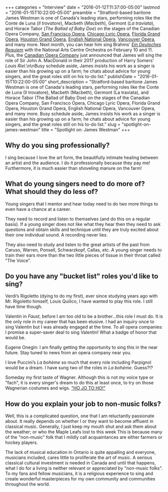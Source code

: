 +++
categories = "Interview"
date = "2016-01-12T11:37:00-05:00"
lastmod = "2016-01-15T10:22:00-05:00"
preamble = "Stratford-based baritone James Westman is one of Canada's leading stars, performing roles like the Conte de Luna (*Il trovatore*), Macbeth (*Macbeth*), Germont (*La traviata*), and Horace Tabor (*The Ballad of Baby Doe*) on the stages of the Canadian Opera Company, [San Francisco Opera](/scene/companies/san-francisco-opera/), [Chicago Lyric Opera](/scene/companies/chicago-lyric-opera/), [Florida Grand Opera](/scene/companies/florida-grand-opera), [Houston Grand Opera](/scene/companies/houston-grand-opera), [English National Opera](/scene/companies/english-national-opera/), [Vancouver Opera](/scene/companies/vancouver-opera/), and many more. Next month, you can hear him sing Brahms' [*Ein Deutsches Requiem*](http://nac-cna.ca/en/event/11270) with the National Arts Centre Orchestra on February 10 and 11. Plus, the [Canadian Opera Company](/scene/companies/canadian-opera-company/) just announced that James will sing the role of Sir John A. MacDonald in their 2017 production of Harry Somers' *Louis Riel*.\n\nBusy schedule aside, James insists his work as a singer is easier than his growing up on a farm; he chats about advice for young singers, and the great roles still on his to-do list."
publishDate = "2016-01-15T10:22:00-05:00"
short_description = "Stratford-based baritone James Westman is one of Canada's leading stars, performing roles like the Conte de Luna (Il trovatore), Macbeth (Macbeth), Germont (La traviata), and Horace Tabor (The Ballad of Baby Doe) on the stages of the Canadian Opera Company, San Francisco Opera, Chicago Lyric Opera, Florida Grand Opera, Houston Grand Opera, English National Opera, Vancouver Opera, and many more. Busy schedule aside, James insists his work as a singer is easier than his growing up on a farm; he chats about advice for young singers, and the great roles still on his to-do list."
slug = "spotlight-on-james-westman"
title = "Spotlight on: James Westman"
+++

## Why do you sing professionally?

I sing because I love the art form, the beautifully intimate healing between an artist and the audience. I do it professionally because they pay me! Furthermore, it is much easier than shoveling manure on the farm!

## What do young singers need to do more of? What should they do less of?

Young singers that I mentor and hear today need to do two more things to even have a chance at a career.

They need to record and listen to themselves (and do this on a regular basis). If a young singer does not like what they hear then they need to ask questions and obtain skills and technique until they are truly excited about their one individual sound. A recording never lies.

They also need to study and listen to the great artists of the past from Caruso, Warren, Ponsell, Schwarzkopf, Callas, etc. A young singer needs to train their ears more than the two little pieces of tissue in their throat called "The Voice".

## Do you have any "bucket list" roles you'd like to sing?

Verdi’s Rigoletto (dying to do my first), ever since studying years ago with Mr. Rigoletto himself, Louis Quilico, I have wanted to play this role. I still have time though.

Valentin in *Faust*, before I am too old to be a brother...this role I must do. It is the only role in my career that has been elusive. I had an inquiry once to sing Valentin but I was already engaged at the time. To all opera companies: I promise a super-saver deal to sing Valentin! What a badge of honor that would be.

Eugene Onegin: I am finally getting the opportunity to sing this in the near future. Stay tuned to news from an opera company near you.

I love Puccini’s *La bohème* so much that every role including Parpignol would be a dream. I have sung two of the roles in *La bohème*. Guess?!?

Someday my first taste of Wagner. Although this is not my voice type or "fach", it is every singer's dream to do this at least once, to try on those Wagnerian costumes and wigs. ["HO JO TO HO!"](http://store.schmopera.com/)

## How do you explain your job to non-music folks?

Well, this is a complicated question, one that I am reluctantly passionate about. It really depends on whether I or they want to become affluent in classical music. Generally, I just keep my mouth shut and ask them about the weather; or who the Maple Leafs lost to this week  This is because many of the "non-music" folk that I mildly call acquaintances are either farmers or hockey players. 

The lack of musical education in Ontario is quite appalling and everyone,  musicians included, cares little to proliferate the art of music. A serious classical cultural investment is needed in Canada and until that happens, what I do for a living is neither relevant or appreciated by "non-music folks". To my fans and fellow musicians, it is a religious experience to sing and create wonderful masterpieces for my own community and communities throughout the world.
